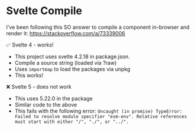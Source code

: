 # Svelte Compile

I've been following this SO answer to compile a component in-browser and render it:
https://stackoverflow.com/a/73339006

✅  Svelte 4 - works!

- This project uses svelte 4.2.18 in package.json.
- Compile a source string (loaded via ?raw)
- Uses `importmap` to load the packages via unpkg
- This works!

❌ Svelte 5 - does not work

- This uses 5.22.0 in the package
- Similar code to the above
- This fails with the following error:
  `Uncaught (in promise) TypeError: Failed to resolve module specifier "esm-env". Relative references must start with either "/", "./", or "../".`
